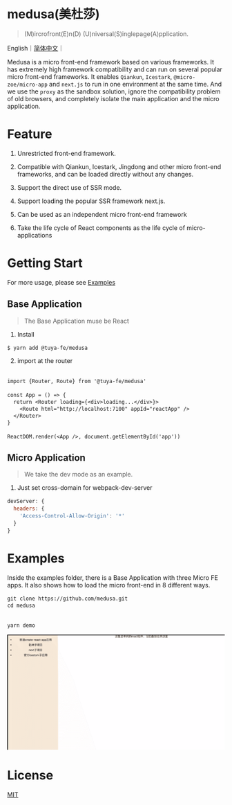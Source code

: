 # medusa(美杜莎)

> (M)ircrofront(E)n(D) (U)niversal(S)inglepage(A)pplication.

English｜[简体中文](./README_zh.md)｜

Medusa is a micro front-end framework based on various frameworks. It has extremely high framework compatibility and can run on several popular micro front-end frameworks. It enables `Qiankun`, `Icestark`, `@micro-zoe/micro-app` and `next.js` to run in one environment at the same time. And we use the `proxy` as the sandbox solution, ignore the compatibility problem of old browsers, and completely isolate the main application and the micro application.

# Feature

1. Unrestricted front-end framework.

2. Compatible with Qiankun, Icestark, Jingdong and other micro front-end frameworks, and can be loaded directly without any changes.

3. Support the direct use of SSR mode.

4. Support loading the popular SSR framework next.js.

5. Can be used as an independent micro front-end framework

6. Take the life cycle of React components as the life cycle of micro-applications

# Getting Start

For more usage, please see [Examples](./examples)

## Base Application

> The Base Application muse be React

1. Install

```shell
$ yarn add @tuya-fe/medusa 
```

2. import at the router

```tsx

import {Router, Route} from '@tuya-fe/medusa'

const App = () => {
  return <Router loading={<div>loading...</div>}>
    <Route html="http://localhost:7100" appId="reactApp" />
  </Router>
}

ReactDOM.render(<App />, document.getElementById('app'))

```

## Micro Application

> We take the dev mode as an example.

1. Just set cross-domain for webpack-dev-server

```js
devServer: {
  headers: {
    'Access-Control-Allow-Origin': '*'
  }
}

```

# Examples

Inside the examples folder, there is a Base Application with three Micro FE apps. It also shows how to load the micro front-end in 8 different ways. 


```shell
git clone https://github.com/medusa.git
cd medusa
```

```shell

yarn demo

```

![](./examples/demo.gif)

# License
[MIT](./LICENSE)

